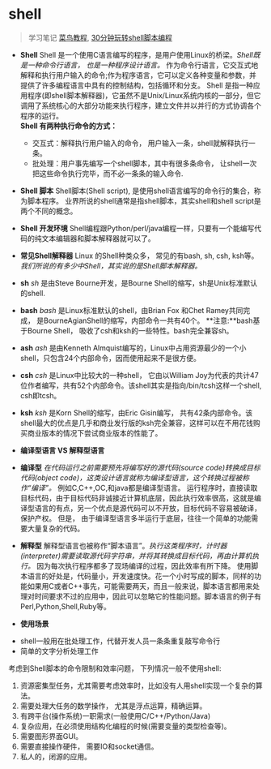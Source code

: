 # shell 
> 学习笔记 
> [菜鸟教程](http://www.runoob.com/linux/linux-shell.html),
> [30分钟玩转shell脚本编程](http://c.biancheng.net/cpp/shell/)

- **Shell**
Shell 是一个使用C语言编写的程序，是用户使用Linux的桥梁。*Shell既是一种命令行语言， 也是一种程序设计语言。* 作为命令行语言，它交互式地解释和执行用户输入的命令;作为程序语言，它可以定义各种变量和参数，并提供了许多编程语言中具有的控制结构，包括循环和分支。
Shell 是指一种应用程序(即shell脚本解释器)，它虽然不是Unix/Linux系统内核的一部分，但它调用了系统核心的大部分功能来执行程序，建立文件并以并行的方式协调各个程序的运行。  
**Shell 有两种执行命令的方式：**
  - 交互式：解释执行用户输入的命令， 用户输入一条，shell就解释执行一条。
  - 批处理：用户事先编写一个shell脚本，其中有很多条命令， 让shell一次把这些命令执行完毕，而不必一条条的输入命令.


- **Shell 脚本**
Shell脚本(Shell script), 是使用shell语言编写的命令行的集合，称为脚本程序。
业界所说的shell通常是指shell脚本，其实shell和shell script是两个不同的概念。


- **Shell 开发环境**
Shell编程跟Python/perl/java编程一样，只要有一个能编写代码的纯文本编辑器和脚本解释器就可以了。  


- **常见Shell解释器**
Linux 的Shell种类众多， 常见的有bash, sh, csh, ksh等。*我们所说的有多少中Shell，其实说的是Shell脚本解释器。*
 - **sh**
   *sh* 是由Steve Bourne开发，是Bourne Shell的缩写，sh是Unix标准默认的shell.
 - **bash**
   *bash* 是Linux标准默认的shell，由Brian Fox 和Chet Ramey共同完成， 是BourneAgianShell的缩写，内部命令一共有40个。
 **注意:**bash基于Bourne Shell， 吸收了csh和ksh的一些特性。bash完全兼容sh。
 - **ash**
   *ash* 是由Kenneth Almquist编写的，Linux中占用资源最少的一个小shell，只包含24个内部命令，因而使用起来不是很方便。
 - **csh**
   *csh* 是Linux中比较大的一种shell， 它由以William Joy为代表的共计47位作者编写，共有52个内部命令。该shell其实是指向/bin/tcsh这样一个shell, csh即tcsh。
 - **ksh**
   *ksh* 是Korn Shell的缩写，由Eric Gisin编写， 共有42条内部命令。该shell最大的优点是几乎和商业发行版的ksh完全兼容，这样可以在不用花钱购买商业版本的情况下尝试商业版本的性能了。


- **编译型语言 VS 解释型语言**
 - **编译型**
   *在代码运行之前需要预先将编写好的源代码(source code)转换成目标代码(object code)，这类设计语言就称为编译型语言，这个转换过程被称作“编译”。* 例如C,C++,OC,和java都是编译型语言。
   运行程序时，直接读取目标代码，由于目标代码非诚接近计算机底层，因此执行效率很高，这就是编译型语言的有点，另一个优点是源代码可以不开放，目标代码不容易被破译，保护产权。
   但是， 由于编译型语言多半运行于底层，往往一个简单的功能需要大量复杂的代码。

 - **解释型**
   解释型语言也被称作“脚本语言”。*执行这类程序时，计时器(interpreter)需要读取源代码字符串，并将其转换成目标代码，再由计算机执行。* 因为每次执行程序都多了现场编译的过程，因此效率有所下降。
   使用脚本语言的好处是，代码量小，开发速度快。花一个小时写成的脚本，同样的功能如果用C或者C++事先，可能需要两天，而且一般来说，脚本语言都用来处理对时间要求不过的应用中，因此可以忽略它的性能问题。脚本语言的例子有Perl,Python,Shell,Ruby等。


- **使用场景**
 * shell一般用在批处理工作，代替开发人员一条条重复敲写命令行
 * 简单的文字分析处理工作

 考虑到Shell脚本的命令限制和效率问题， 下列情况一般不使用shell:
 1. 资源密集型任务，尤其需要考虑效率时，比如没有人用shell实现一个复杂的算法。
 2. 需要处理大任务的数学操作， 尤其是浮点运算，精确运算。
 3. 有跨平台(操作系统)一职需求(一般使用C/C++/Python/Java)
 4. 复杂应用，在必须使用结构化编程的时候(需要变量的类型检查等)。
 5. 需要图形界面GUI。
 6. 需要直接操作硬件， 需要IO和socket通信。
 7. 私人的，闭源的应用。

